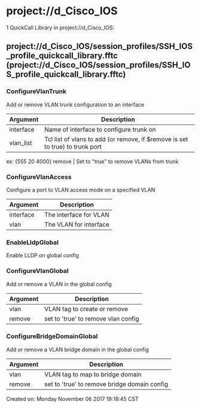 # project://d_Cisco_IOS
1 QuickCall Library in project://d_Cisco_IOS:
## project://d_Cisco_IOS/session_profiles/SSH_IOS_profile_quickcall_library.fftc (project://d_Cisco_IOS/session_profiles/SSH_IOS_profile_quickcall_library.fftc)

### ConfigureVlanTrunk
Add or remove VLAN trunk configuration to an interface

Argument | Description
------------ | -------------
interface | Name of interface to configure trunk on
vlan_list | Tcl list of vlans to add (or remove, if $remove is set to true) to trunk port
ex: {555 20 4000}
remove | Set to "true" to remove VLANs from trunk 
### ConfigureVlanAccess
Configure a port to VLAN access mode on a specified VLAN

Argument | Description
------------ | -------------
interface | The interface for VLAN
vlan | The VLAN for interface
### EnableLldpGlobal
Enable LLDP on global config
### ConfigureVlanGlobal
Add or remove a VLAN in the global config

Argument | Description
------------ | -------------
vlan | VLAN tag to create or remove
remove | set to 'true' to remove vlan config
### ConfigureBridgeDomainGlobal
Add or remove a VLAN bridge domain in the global config

Argument | Description
------------ | -------------
vlan | VLAN tag to map to bridge domain
remove | set to 'true' to remove bridge domain config


Created on: Monday November 06 2017 19:18:45 CST
